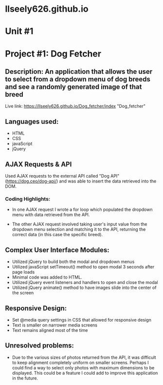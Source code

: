# llseely626.github.io
# Unit #1

# Project #1: Dog Fetcher 
## Description: An application that allows the user to select from a dropdown menu of dog breeds and see a randomly generated image of that breed

Live link: https://llseely626.github.io/Dog_fetcher/index "Dog_fetcher"

## Languages used:

* HTML
* CSS
* javaScript
* jQuery

## AJAX Requests & API

Used AJAX requests to the external API called "Dog API" (https://dog.ceo/dog-api/) and was able to insert the data retrieved into the DOM. 

### Coding Highlights:

* In one AJAX request I wrote a for loop which populated the dropdown menu with data retrieved from the API.

* The other AJAX request involved taking user's input value from the dropdown menu selection and matching it to the API, returning the correct data (in this case the specific breed).

## Complex User Interface Modules:
 * Utilized jQuery to build both the modal and dropdown menus 
 * Utilized javaScript setTimeout() method to open modal 3 seconds after page loads
 * Minimal code was added to HTML.
 * Utilized jQuery event listeners and handlers to open and close the modal
 * Utilized jQuery animate() method to have images slide into the center of the screen
 
## Responsive Design:
* Set @media query settings in CSS that allowed for responsive design
* Text is smaller on narrower media screens
* Text remains aligned most of the time

## Unresolved problems:
* Due to the various sizes of photos returned from the API, it was difficult to keep alignment completely uniform on smaller screens. Perhaps I could find a way to select only photos with maximum dimensions to be displayed. This could be a feature I could add to improve this application in the future.

